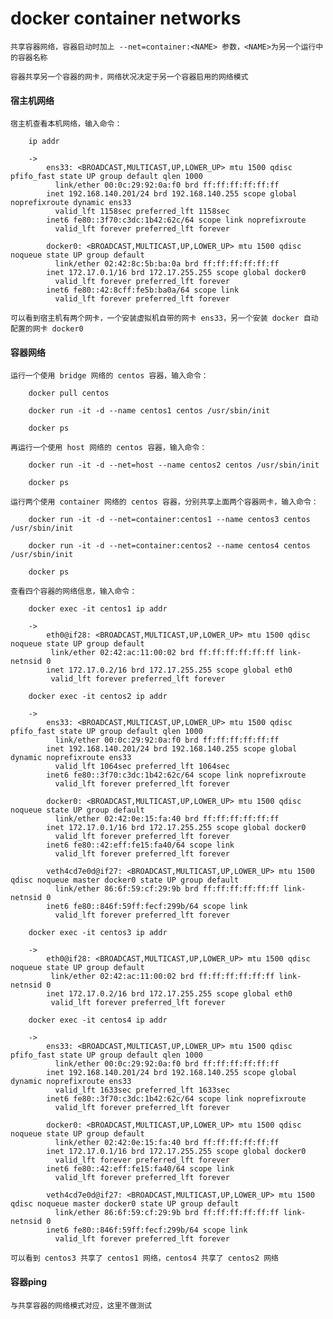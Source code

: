 
# docker container networks

	共享容器网络，容器启动时加上 --net=container:<NAME> 参数，<NAME>为另一个运行中的容器名称
	
	容器共享另一个容器的网卡，网络状况决定于另一个容器启用的网络模式

#### 宿主机网络

	宿主机查看本机网络，输入命令：
		
		ip addr
	
		-> 
			ens33: <BROADCAST,MULTICAST,UP,LOWER_UP> mtu 1500 qdisc pfifo_fast state UP group default qlen 1000
			  link/ether 00:0c:29:92:0a:f0 brd ff:ff:ff:ff:ff:ff
			inet 192.168.140.201/24 brd 192.168.140.255 scope global noprefixroute dynamic ens33
			  valid_lft 1158sec preferred_lft 1158sec
			inet6 fe80::3f70:c3dc:1b42:62c/64 scope link noprefixroute 
			  valid_lft forever preferred_lft forever
			
			docker0: <BROADCAST,MULTICAST,UP,LOWER_UP> mtu 1500 qdisc noqueue state UP group default 
			  link/ether 02:42:8c:5b:ba:0a brd ff:ff:ff:ff:ff:ff
			inet 172.17.0.1/16 brd 172.17.255.255 scope global docker0
			  valid_lft forever preferred_lft forever
			inet6 fe80::42:8cff:fe5b:ba0a/64 scope link 
			  valid_lft forever preferred_lft forever
	
	可以看到宿主机有两个网卡，一个安装虚拟机自带的网卡 ens33，另一个安装 docker 自动配置的网卡 docker0

#### 容器网络

	运行一个使用 bridge 网络的 centos 容器，输入命令：
		
		docker pull centos
		
		docker run -it -d --name centos1 centos /usr/sbin/init
		
		docker ps
		
	再运行一个使用 host 网络的 centos 容器，输入命令：
	
		docker run -it -d --net=host --name centos2 centos /usr/sbin/init
		
		docker ps
	
	运行两个使用 container 网络的 centos 容器，分别共享上面两个容器网卡，输入命令：
		
		docker run -it -d --net=container:centos1 --name centos3 centos /usr/sbin/init
		
		docker run -it -d --net=container:centos2 --name centos4 centos /usr/sbin/init
		
		docker ps
	
	查看四个容器的网络信息，输入命令：
		
		docker exec -it centos1 ip addr
		
		->
			eth0@if28: <BROADCAST,MULTICAST,UP,LOWER_UP> mtu 1500 qdisc noqueue state UP group default 
			 link/ether 02:42:ac:11:00:02 brd ff:ff:ff:ff:ff:ff link-netnsid 0
			inet 172.17.0.2/16 brd 172.17.255.255 scope global eth0
			 valid_lft forever preferred_lft forever
			
		docker exec -it centos2 ip addr
		
		->
			ens33: <BROADCAST,MULTICAST,UP,LOWER_UP> mtu 1500 qdisc pfifo_fast state UP group default qlen 1000
			  link/ether 00:0c:29:92:0a:f0 brd ff:ff:ff:ff:ff:ff
			inet 192.168.140.201/24 brd 192.168.140.255 scope global dynamic noprefixroute ens33
			  valid_lft 1064sec preferred_lft 1064sec
			inet6 fe80::3f70:c3dc:1b42:62c/64 scope link noprefixroute 
			  valid_lft forever preferred_lft forever
			
			docker0: <BROADCAST,MULTICAST,UP,LOWER_UP> mtu 1500 qdisc noqueue state UP group default 
			  link/ether 02:42:0e:15:fa:40 brd ff:ff:ff:ff:ff:ff
			inet 172.17.0.1/16 brd 172.17.255.255 scope global docker0
			  valid_lft forever preferred_lft forever
			inet6 fe80::42:eff:fe15:fa40/64 scope link 
			  valid_lft forever preferred_lft forever
			
			veth4cd7e0d@if27: <BROADCAST,MULTICAST,UP,LOWER_UP> mtu 1500 qdisc noqueue master docker0 state UP group default 
			  link/ether 86:6f:59:cf:29:9b brd ff:ff:ff:ff:ff:ff link-netnsid 0
			inet6 fe80::846f:59ff:fecf:299b/64 scope link 
			  valid_lft forever preferred_lft forever
			
		docker exec -it centos3 ip addr
		
		->
			eth0@if28: <BROADCAST,MULTICAST,UP,LOWER_UP> mtu 1500 qdisc noqueue state UP group default 
			 link/ether 02:42:ac:11:00:02 brd ff:ff:ff:ff:ff:ff link-netnsid 0
			inet 172.17.0.2/16 brd 172.17.255.255 scope global eth0
			 valid_lft forever preferred_lft forever
			
		docker exec -it centos4 ip addr
		
		->
			ens33: <BROADCAST,MULTICAST,UP,LOWER_UP> mtu 1500 qdisc pfifo_fast state UP group default qlen 1000
			  link/ether 00:0c:29:92:0a:f0 brd ff:ff:ff:ff:ff:ff
			inet 192.168.140.201/24 brd 192.168.140.255 scope global dynamic noprefixroute ens33
			  valid_lft 1633sec preferred_lft 1633sec
			inet6 fe80::3f70:c3dc:1b42:62c/64 scope link noprefixroute 
			  valid_lft forever preferred_lft forever
			
			docker0: <BROADCAST,MULTICAST,UP,LOWER_UP> mtu 1500 qdisc noqueue state UP group default 
			  link/ether 02:42:0e:15:fa:40 brd ff:ff:ff:ff:ff:ff
			inet 172.17.0.1/16 brd 172.17.255.255 scope global docker0
			  valid_lft forever preferred_lft forever
			inet6 fe80::42:eff:fe15:fa40/64 scope link 
			  valid_lft forever preferred_lft forever
			
			veth4cd7e0d@if27: <BROADCAST,MULTICAST,UP,LOWER_UP> mtu 1500 qdisc noqueue master docker0 state UP group default 
			  link/ether 86:6f:59:cf:29:9b brd ff:ff:ff:ff:ff:ff link-netnsid 0
			inet6 fe80::846f:59ff:fecf:299b/64 scope link 
			  valid_lft forever preferred_lft forever
	
	可以看到 centos3 共享了 centos1 网络，centos4 共享了 centos2 网络

#### 容器ping

	与共享容器的网络模式对应，这里不做测试

